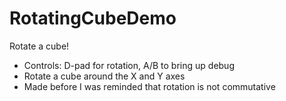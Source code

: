 # RotatingCubeDemo
Rotate a cube!

- Controls: D-pad for rotation, A/B to bring up debug
- Rotate a cube around the X and Y axes
- Made before I was reminded that rotation is not commutative
